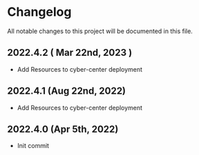 # Changelog

All notable changes to this project will be documented in this file.

## 2022.4.2 ( Mar 22nd, 2023 )
* Add Resources to cyber-center deployment
## 2022.4.1 (Aug 22nd, 2022)
* Add Resources to cyber-center deployment
## 2022.4.0 (Apr 5th, 2022)
* Init commit
